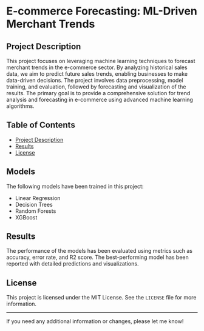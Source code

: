 # E-commerce Forecasting: ML-Driven Merchant Trends

## Project Description

This project focuses on leveraging machine learning techniques to forecast merchant trends in the e-commerce sector. By analyzing historical sales data, we aim to predict future sales trends, enabling businesses to make data-driven decisions. The project involves data preprocessing, model training, and evaluation, followed by forecasting and visualization of the results. The primary goal is to provide a comprehensive solution for trend analysis and forecasting in e-commerce using advanced machine learning algorithms.

## Table of Contents

- [Project Description](#project-description)
- [Results](#results)
- [License](#license)

## Models

The following models have been trained in this project:

- Linear Regression
- Decision Trees
- Random Forests
- XGBoost

## Results

The performance of the models has been evaluated using metrics such as accuracy, error rate, and R2 score. The best-performing model has been reported with detailed predictions and visualizations.

## License

This project is licensed under the MIT License. See the `LICENSE` file for more information.

---

If you need any additional information or changes, please let me know!

